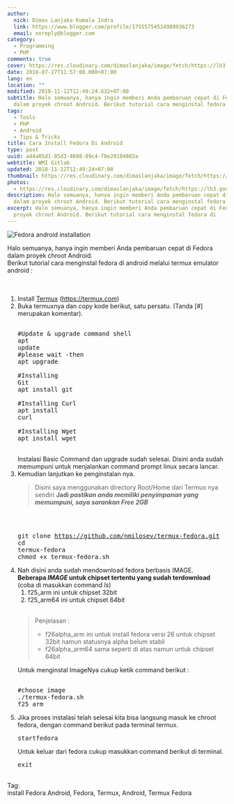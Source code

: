 ```yaml
---
author:
  nick: Dimas Lanjaka Kumala Indra
  link: https://www.blogger.com/profile/17555754514989936273
  email: noreply@blogger.com
category:
  - Programming
  - PHP
comments: true
cover: https://res.cloudinary.com/dimaslanjaka/image/fetch/https://lh3.googleusercontent.com/-r2rcHfz-Dto/WSb5DKBPBkI/AAAAAAAAB4I/H0a69gufG-UXKzPcAr2M-O9jhNZ_Nf5uACHM/%255BUNSET%255D
date: 2018-07-27T11:57:00.000+07:00
lang: en
location: ""
modified: 2018-11-12T12:49:24.632+07:00
subtitle: Halo semuanya, hanya ingin memberi Anda pembaruan cepat di Fedora
  dalam proyek chroot Android. Berikut tutorial cara menginstal fedora di
tags:
  - Tools
  - PHP
  - Android
  - Tips & Tricks
title: Cara Install Fedora Di Android
type: post
uuid: a44a05d1-85d3-4888-89c4-f8e20104883a
webtitle: WMI Gitlab
updated: 2018-11-12T12:49:24+07:00
thumbnail: https://res.cloudinary.com/dimaslanjaka/image/fetch/https://lh3.googleusercontent.com/-r2rcHfz-Dto/WSb5DKBPBkI/AAAAAAAAB4I/H0a69gufG-UXKzPcAr2M-O9jhNZ_Nf5uACHM/%255BUNSET%255D
photos:
  - https://res.cloudinary.com/dimaslanjaka/image/fetch/https://lh3.googleusercontent.com/-r2rcHfz-Dto/WSb5DKBPBkI/AAAAAAAAB4I/H0a69gufG-UXKzPcAr2M-O9jhNZ_Nf5uACHM/%255BUNSET%255D
description: Halo semuanya, hanya ingin memberi Anda pembaruan cepat di Fedora
  dalam proyek chroot Android. Berikut tutorial cara menginstal fedora di
excerpt: Halo semuanya, hanya ingin memberi Anda pembaruan cepat di Fedora dalam
  proyek chroot Android. Berikut tutorial cara menginstal fedora di
---
```


<img alt="Fedora android installation" class="w3-image w3-center" src="https://res.cloudinary.com/dimaslanjaka/image/fetch/https://lh3.googleusercontent.com/-r2rcHfz-Dto/WSb5DKBPBkI/AAAAAAAAB4I/H0a69gufG-UXKzPcAr2M-O9jhNZ_Nf5uACHM/%255BUNSET%255D" title="fedora android installation"><br><div>Halo semuanya, hanya ingin memberi Anda pembaruan cepat di Fedora dalam proyek chroot Android. <br>Berikut tutorial cara menginstal fedora di android melalui termux emulator android :<br><br><br><ol><li>Install <a href="https://play.google.com/store/apps/details?id=com.termux" rel="noopener noreferer nofollow" target="_blank">Termux</a>&nbsp;(<a href="https://termux.com/" rel="noopener noreferer nofollow">https://termux.com</a>)</li><li>Buka termuxnya dan copy kode berikut, satu persatu. (Tanda [#] merupakan komentar). <br><pre><br>#Update &amp; upgrade command shell<br>apt update<br>#please wait -then<br>apt upgrade<br><br>#Installing Git<br>apt install git<br><br>#Installing Curl<br>apt install curl<br><br>#Installing Wget<br>apt install wget<br></pre><br>Instalasi Basic Command dan upgrade sudah selesai. Disini anda sudah memumpuni untuk menjalankan command prompt linux secara lancar. </li><li>Kemudian lanjutkan ke penginstalan nya. <br><blockquote>Disini saya menggunakan directory Root/Home dari Termux nya sendiri <b>Jadi <i>pastikan anda memiliki penyimpanan yang memumpuni, saya sarankan Free 2GB</i></b></blockquote><br><pre><br>git clone https://github.com/nmilosev/termux-fedora.git<br>cd termux-fedora<br>chmod +x termux-fedora.sh<br></pre></li><li>Nah disini anda sudah mendownload fedora berbasis IMAGE. <br><b>Beberapa <i>IMAGE</i> untuk chipset tertentu yang sudah terdownload</b> (coba di masukkan command <i>ls</i>) <br><ol><li>f25_arm ini untuk chipset 32bit </li><li>f25_arm64 ini untuk chipset 64bit</li></ol><br><blockquote>Penjelasan : <ul><li>f26alpha_arm ini untuk install fedora versi 26 untuk chipset 32bit namun statusnya alpha belum stabil </li><li>f26alpha_arm64 sama seperti di atas namun untuk chipset 64bit </li></ul></blockquote>  Untuk menginstal ImageNya cukup ketik command berikut : <pre><br>#choose image <br>./termux-fedora.sh f25_arm<br></pre></li><li>Jika proses instalasi telah selesai kita bisa langsung masuk ke chroot fedora, dengan command berikut pada terminal termux. <pre>startfedora</pre>Untuk keluar dari fedora cukup masukkan command berikut di terminal. <pre>exit</pre></li></ol></div><br><div>Tag: <br> install Fedora Android, Fedora, Termux, Android, Termux Fedora </div>